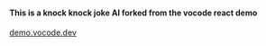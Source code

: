 #### This is a knock knock joke AI forked from the vocode react demo

[demo.vocode.dev](https://demo.vocode.dev)
